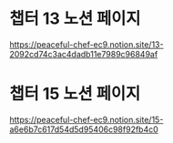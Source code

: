 # 챕터 13 노션 페이지
https://peaceful-chef-ec9.notion.site/13-2092cd74c3ac4dadb11e7989c96849af

# 챕터 15 노션 페이지
https://peaceful-chef-ec9.notion.site/15-a6e6b7c617d54d5d95406c98f92fb4c0